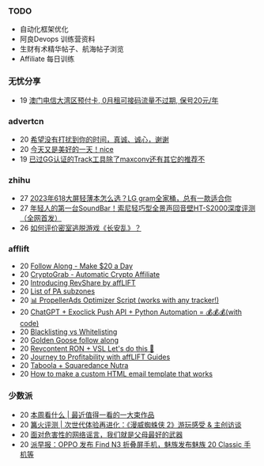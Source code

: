 ### TODO
-  自动化框架优化
-  阿良Devops 训练营资料
-  生财有术精华帖子、航海帖子浏览
-  Affiliate 每日训练

### 无忧分享
<!-- ruyo:START -->
-  19 [澳门电信大湾区预付卡, 0月租可接码流量不过期, 保号20元/年](https://51.ruyo.net/18504.html)<!-- ruyo:END -->

### advertcn
<!-- advertcn:START -->
-  20 [希望没有打扰到你的时间，真诚、诚心，谢谢](https://www.advertcn.com/forum.php?mod=viewthread&tid=112601)
-  20 [今天又是美好的一天！nice](https://www.advertcn.com/forum.php?mod=viewthread&tid=112600)
-  19 [已过GG认证的Track工具除了maxconv还有其它的推荐不](https://www.advertcn.com/forum.php?mod=viewthread&tid=112597)<!-- advertcn:END -->

### zhihu
<!-- zhihu:START -->
-  27 [2023年618大屏轻薄本怎么选？LG gram全家桶，总有一款适合你](http://zhuanlan.zhihu.com/p/632641888?utm_campaign=rss&utm_medium=rss&utm_source=rss&utm_content=title)
-  27 [年轻人的第一台SoundBar！索尼轻巧型全景声回音壁HT-S2000深度评测（全网首发）](http://zhuanlan.zhihu.com/p/630990296?utm_campaign=rss&utm_medium=rss&utm_source=rss&utm_content=title)
-  26 [如何评价密室逃脱游戏《长安乱》？](http://www.zhihu.com/question/563950552/answer/3045961312?utm_campaign=rss&utm_medium=rss&utm_source=rss&utm_content=title)<!-- zhihu:END -->

### afflift
<!-- afflift:START -->
-  20 [Follow Along - Make $20 a Day](https://afflift.com/f/threads/follow-along-make-20-a-day.10149/)
-  20 [CryptoGrab - Automatic Crypto Affiliate](https://afflift.com/f/threads/cryptograb-automatic-crypto-affiliate.11746/)
-  20 [Introducing RevShare by affLIFT](https://afflift.com/f/threads/introducing-revshare-by-afflift.11814/)
-  20 [List of PA subzones](https://afflift.com/f/threads/list-of-pa-subzones.11824/)
-  20 [📊 PropellerAds Optimizer Script &lpar;works with any tracker!&rpar;](https://afflift.com/f/threads/%F0%9F%93%8A-propellerads-optimizer-script-works-with-any-tracker.11813/)
-  20 [ChatGPT + Exoclick Push API + Python Automation = 💰💰💰&lpar;with code&rpar;](https://afflift.com/f/threads/chatgpt-exoclick-push-api-python-automation-%F0%9F%92%B0%F0%9F%92%B0%F0%9F%92%B0-with-code.11825/)
-  20 [Blacklisting vs Whitelisting](https://afflift.com/f/threads/blacklisting-vs-whitelisting.10251/)
-  20 [Golden Goose follow along](https://afflift.com/f/threads/golden-goose-follow-along.11821/)
-  20 [Revcontent RON + VSL Let&#39;s do this 🚀](https://afflift.com/f/threads/revcontent-ron-vsl-lets-do-this-%F0%9F%9A%80.9662/)
-  20 [Journey to Profitability with affLIFT Guides](https://afflift.com/f/threads/journey-to-profitability-with-afflift-guides.10148/)
-  20 [Taboola + Squaredance Nutra](https://afflift.com/f/threads/taboola-squaredance-nutra.11822/)
-  20 [How to make a custom HTML email template that works](https://afflift.com/f/threads/how-to-make-a-custom-html-email-template-that-works.11734/)<!-- afflift:END -->

### 少数派
<!-- sspai:START -->
-  20 [本周看什么 | 最近值得一看的一大束作品](https://sspai.com/post/83726)
-  20 [篝火评测 | 次世代体验再进化：《漫威蜘蛛侠 2》游玩感受 &amp; 主创访谈](https://sspai.com/post/83720)
-  20 [面对危害性的网络谣言，我们就是父母最好的武器](https://sspai.com/prime/story/protect-elder-parents-from-online-scams-how-tos)
-  20 [派早报：OPPO 发布 Find N3 折叠屏手机，魅族发布魅族 20 Classic 手机等](https://sspai.com/post/83708)<!-- sspai:END -->
